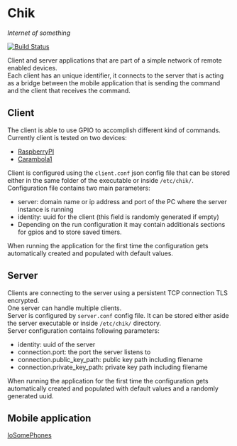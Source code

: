 # Chik

_Internet of something_

[![Build Status](https://travis-ci.org/GoChik/chik.svg?branch=master)](https://travis-ci.org/GoChik/chik)

Client and server applications that are part of a simple network of remote enabled devices.    
Each client has an unique identifier, it connects to the server that is acting as a bridge between 
the mobile application that is sending the command and the client that receives the command.  

## Client

The client is able to use GPIO to accomplish different kind of commands. Currently client is tested
on two devices:
 - [RaspberryPI](https://www.raspberrypi.org)
 - [Carambola1](http://www.8devices.com/products/carambola)

Client is configured using the `client.conf` json config file that can be stored either in the same folder
of the executable or inside `/etc/chik/`. 
Configuration file contains two main parameters:
 - server: domain name or ip address and port of the PC where the server instance is running
 - identity: uuid for the client (this field is randomly generated if empty)
 - Depending on the run configuration it may contain additionals sections for gpios and to store saved timers. 

When running the application for the first time the configuration gets automatically created and populated with default values.

## Server

Clients are connecting to the server using a persistent TCP connection TLS encrypted.  
One server can handle multiple clients.  
Server is configured by `server.conf` config file. It can be stored either aside the server executable
or inside `/etc/chik/` directory.  
Server configuration contains following parameters:
 - identity: uuid of the server
 - connection.port: the port the server listens to
 - connection.public_key_path: public key path including filename
 - connection.private_key_path: private key path including filename

When running the application for the first time the configuration gets automatically created and populated with default values and a randomly generated uuid.

## Mobile application

[IoSomePhones](https://github.com/rferrazz/iosomephones)
